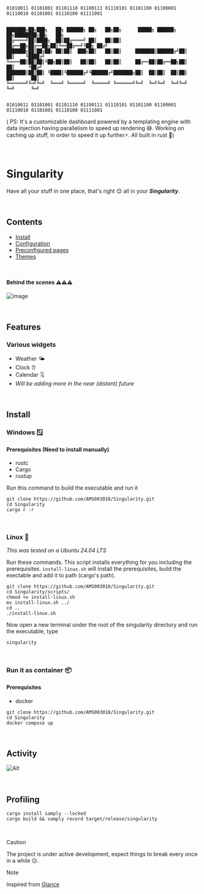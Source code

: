 ```
01010011 01101001 01101110 01100111 01110101 01101100 01100001 01110010 01101001 01110100 01111001


███████╗██╗███╗   ██╗ ██████╗ ██╗   ██╗██╗      █████╗ ██████╗ ██╗████████╗██╗   ██╗
██╔════╝██║████╗  ██║██╔════╝ ██║   ██║██║     ██╔══██╗██╔══██╗██║╚══██╔══╝╚██╗ ██╔╝
███████╗██║██╔██╗ ██║██║  ███╗██║   ██║██║     ███████║██████╔╝██║   ██║    ╚████╔╝ 
╚════██║██║██║╚██╗██║██║   ██║██║   ██║██║     ██╔══██║██╔══██╗██║   ██║     ╚██╔╝  
███████║██║██║ ╚████║╚██████╔╝╚██████╔╝███████╗██║  ██║██║  ██║██║   ██║      ██║   
╚══════╝╚═╝╚═╝  ╚═══╝ ╚═════╝  ╚═════╝ ╚══════╝╚═╝  ╚═╝╚═╝  ╚═╝╚═╝   ╚═╝      ╚═╝


01010011 01101001 01101110 01100111 01110101 01101100 01100001 01110010 01101001 01110100 01111001 
```

( PS: It's a customizable dashboard powered by a templating engine with data injection having parallelism to speed up rendering 😅. 
Working on caching up stuff, in order to speed it up further⚡. All built in rust 🦀)

<br/>

# Singularity
Have all your stuff in one place, that's right 😌 all in your ___Singularity___.

<br/>

## Contents
* <a href="https://github.com/AMS003010/Singularity/blob/main/docs/install.md">Install</a>
* <a href="https://github.com/AMS003010/Singularity/blob/main/docs/configuration.md">Configuration</a>
* <a href="https://github.com/AMS003010/Singularity/blob/main/docs/preconfigured-pages.md">Preconfigured pages</a>
* <a href="https://github.com/AMS003010/Singularity/blob/main/docs/themes.md">Themes</a>

<br/>

#### Behind the scenes ⚠️⚠️⚠️
![image](https://github.com/user-attachments/assets/d8d4732f-7adf-483c-aed3-241793e47179)


<br/>

## Features
### Various widgets
* Weather 🌤️
* Clock ⏰
* Calendar 🗓️
* _Will be adding more in the near (distant) future_

<br/>

## Install

### Windows 🪟

#### Prerequisites (Need to install manually)
- rustc
- Cargo
- rustup

Run this command to build the executable and run it
```
git clone https://github.com/AMS003010/Singularity.git
cd Singularity
cargo r -r
```

<br/>

### Linux 🐧
_This was tested on a Ubuntu 24.04 LTS_

Run these commands. This script installs everything for you including the prerequisites. `install-linux.sh` will install the prerequisites, build the exectable and add it to path (cargo's path).
```
git clone https://github.com/AMS003010/Singularity.git
cd Singularity/scripts/
chmod +x install-linux.sh
mv install-linux.sh ../
cd ..
./install-linux.sh
```

Now open a new terminal under the root of the singularity directory and run the executable, type
```
singularity
```

<br/>

### Run it as container 📦

#### Prerequisites
- docker

```
git clone https://github.com/AMS003010/Singularity.git
cd Singularity
docker compose up
```

<br/>

## Activity

![Alt](https://repobeats.axiom.co/api/embed/cdf8cb589bbd9eacf7b0f133ba4744847e64e98c.svg "Repobeats analytics image")

<br/>

## Profiling
```
cargo install samply --locked
cargo build && samply record target/release/singularity
```

<br/>

> [!CAUTION]
> The project is under active development, expect things to break every once in a while 😑.

> [!NOTE]
> Inspired from [Glance](https://github.com/glanceapp/glance)
